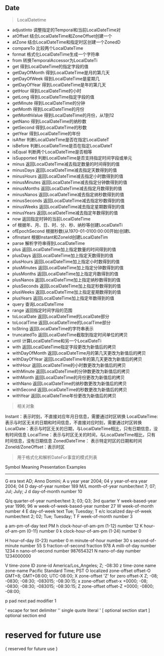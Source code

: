 ##  Date
> LocalDatetime

* adjustInto	调整指定的Temporal和当前LocalDateTime对
* atOffset	结合LocalDateTime和ZoneOffset创建一个
* atZone	结合LocalDateTime和指定时区创建一个ZonedD
* compareTo	比较两个LocalDateTime
* format	格式化LocalDateTime生成一个字符串
* from	转换TemporalAccessor为LocalDateTi
* get	得到LocalDateTime的指定字段的值
* getDayOfMonth	得到LocalDateTime是月的第几天
* getDayOfWeek	得到LocalDateTime是星期几
* getDayOfYear	得到LocalDateTime是年的第几天
* getHour	得到LocalDateTime的小时
* getLong	得到LocalDateTime指定字段的值
* getMinute	得到LocalDateTime的分钟
* getMonth	得到LocalDateTime的月份
* getMonthValue	得到LocalDateTime的月份，从1到12
* getNano	得到LocalDateTime的纳秒数
* getSecond	得到LocalDateTime的秒数
* getYear	得到LocalDateTime的年份
* isAfter	判断LocalDateTime是否在指定LocalDateT
* isBefore	判断LocalDateTime是否在指定LocalDateT
* isEqual	判断两个LocalDateTime是否相等
* isSupported	判断LocalDateTime是否支持指定时间字段或单元
* minus	返回LocalDateTime减去指定数量的时间得到的值
* minusDays	返回LocalDateTime减去指定天数得到的值
* minusHours	返回LocalDateTime减去指定小时数得到的值
* minusMinutes	返回LocalDateTime减去指定分钟数得到的值
* minusMonths	返回LocalDateTime减去指定月数得到的值
* minusNanos	返回LocalDateTime减去指定纳秒数得到的值
* minusSeconds	返回LocalDateTime减去指定秒数得到的值
* minusWeeks	返回LocalDateTime减去指定星期数得到的值
* minusYears	返回LocalDateTime减去指定年数得到的值
* now	返回指定时钟的当前LocalDateTime
* of	根据年、月、日、时、分、秒、纳秒等创建LocalDateTi
* ofEpochSecond	根据秒数(从1970-01-0100:00:00开始)创建L
* ofInstant	根据Instant和ZoneId创建LocalDateTim
* parse	解析字符串得到LocalDateTime
* plus	返回LocalDateTime加上指定数量的时间得到的值
* plusDays	返回LocalDateTime加上指定天数得到的值
* plusHours	返回LocalDateTime加上指定小时数得到的值
* plusMinutes	返回LocalDateTime加上指定分钟数得到的值
* plusMonths	返回LocalDateTime加上指定月数得到的值
* plusNanos	返回LocalDateTime加上指定纳秒数得到的值
* plusSeconds	返回LocalDateTime加上指定秒数得到的值
* plusWeeks	返回LocalDateTime加上指定星期数得到的值
* plusYears	返回LocalDateTime加上指定年数得到的值
* query	查询LocalDateTime
* range	返回指定时间字段的范围
* toLocalDate	返回LocalDateTime的LocalDate部分
* toLocalTime	返回LocalDateTime的LocalTime部分
* toString	返回LocalDateTime的字符串表示
* truncatedTo	返回LocalDateTime截取到指定时间单位的拷贝
* until	计算LocalDateTime和另一个LocalDateTi
* with	返回LocalDateTime指定字段更改为新值后的拷贝
* withDayOfMonth	返回LocalDateTime月的第几天更改为新值后的拷贝
* withDayOfYear	返回LocalDateTime年的第几天更改为新值后的拷贝
* withHour	返回LocalDateTime的小时数更改为新值后的拷贝
* withMinute	返回LocalDateTime的分钟数更改为新值后的拷贝
* withMonth	返回LocalDateTime的月份更改为新值后的拷贝
* withNano	返回LocalDateTime的纳秒数更改为新值后的拷贝
* withSecond	返回LocalDateTime的秒数更改为新值后的拷贝
* withYear	返回LocalDateTime年份更改为新值后的拷贝

> 相关对象

Instant：表示时刻，不直接对应年月日信息，需要通过时区转换
LocalDateTime: 表示与时区无关的日期和时间信息，不直接对应时刻，需要通过时区转换
LocalDate：表示与时区无关的日期，与LocalDateTime相比，只有日期信息，没有时间信息
LocalTime：表示与时区无关的时间，与LocalDateTime相比，只有时间信息，没有日期信息
ZonedDateTime： 表示特定时区的日期和时间
ZoneId/ZoneOffset：表示时区

> 用于格式化和解析DateFor事宜的模式列表

Symbol  Meaning                     Presentation      Examples
  ------  -------                     ------------      -------
   G       era                         text              AD; Anno Domini; A
   u       year                        year              2004; 04
   y       year-of-era                 year              2004; 04
   D       day-of-year                 number            189
   M/L     month-of-year               number/text       7; 07; Jul; July; J
   d       day-of-month                number            10

   Q/q     quarter-of-year             number/text       3; 03; Q3; 3rd quarter
   Y       week-based-year             year              1996; 96
   w       week-of-week-based-year     number            27
   W       week-of-month               number            4
   E       day-of-week                 text              Tue; Tuesday; T
   e/c     localized day-of-week       number/text       2; 02; Tue; Tuesday; T
   F       week-of-month               number            3

   a       am-pm-of-day                text              PM
   h       clock-hour-of-am-pm (1-12)  number            12
   K       hour-of-am-pm (0-11)        number            0
   k       clock-hour-of-am-pm (1-24)  number            0

   H       hour-of-day (0-23)          number            0
   m       minute-of-hour              number            30
   s       second-of-minute            number            55
   S       fraction-of-second          fraction          978
   A       milli-of-day                number            1234
   n       nano-of-second              number            987654321
   N       nano-of-day                 number            1234000000

   V       time-zone ID                zone-id           America/Los_Angeles; Z; -08:30
   z       time-zone name              zone-name         Pacific Standard Time; PST
   O       localized zone-offset       offset-O          GMT+8; GMT+08:00; UTC-08:00;
   X       zone-offset 'Z' for zero    offset-X          Z; -08; -0830; -08:30; -083015; -08:30:15;
   x       zone-offset                 offset-x          +0000; -08; -0830; -08:30; -083015; -08:30:15;
   Z       zone-offset                 offset-Z          +0000; -0800; -08:00;

   p       pad next                    pad modifier      1

   '       escape for text             delimiter
   ''      single quote                literal           '
   [       optional section start
   ]       optional section end
   #       reserved for future use
   {       reserved for future use
   }    
